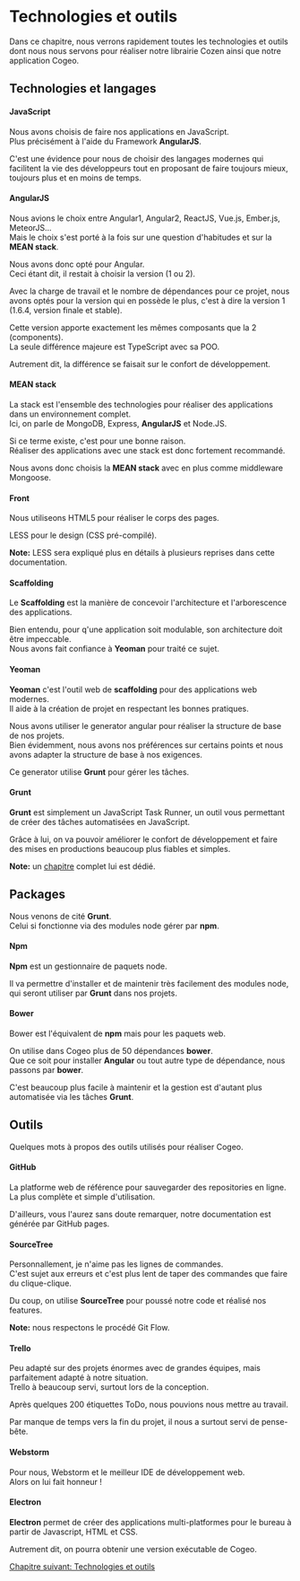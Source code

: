 # Technologies et outils

Dans ce chapitre, nous verrons rapidement toutes les technologies et outils dont nous nous servons pour réaliser notre librairie Cozen ainsi que notre application Cogeo.

## Technologies et langages

#### JavaScript

Nous avons choisis de faire nos applications en JavaScript.  
Plus précisément à l'aide du Framework **AngularJS**.

C'est une évidence pour nous de choisir des langages modernes qui facilitent la vie des développeurs tout en proposant de faire toujours mieux, toujours plus et en moins de temps.

#### AngularJS

Nous avions le choix entre Angular1, Angular2, ReactJS, Vue.js, Ember.js, MeteorJS...  
Mais le choix s'est porté à la fois sur une question d'habitudes et sur la **MEAN stack**.

Nous avons donc opté pour Angular.  
Ceci étant dit, il restait  à choisir la version (1 ou 2).

Avec la charge de travail et le nombre de dépendances pour ce projet, nous avons optés pour la version qui en possède le plus, c'est à dire la version 1 (1.6.4, version finale et stable).

Cette version apporte exactement les mêmes composants que la 2 (components).  
La seule différence majeure est TypeScript avec sa POO.

Autrement dit, la différence se faisait sur le confort de développement.

#### MEAN stack

La stack est l'ensemble des technologies pour réaliser des applications dans un environnement complet.  
Ici, on parle de MongoDB, Express, **AngularJS** et Node.JS.

Si ce terme existe, c'est pour une bonne raison.  
Réaliser des applications avec une stack est donc fortement recommandé.

Nous avons donc choisis la **MEAN stack** avec en plus comme middleware Mongoose.

#### Front

Nous utiliseons HTML5 pour réaliser le corps des pages.

LESS pour le design (CSS pré-compilé).

**Note:** LESS sera expliqué plus en détails à plusieurs reprises dans cette documentation.

#### Scaffolding

Le **Scaffolding** est la manière de concevoir l'architecture et l'arborescence des applications.

Bien entendu, pour q'une application soit modulable, son architecture doit être impeccable.  
Nous avons fait confiance à **Yeoman** pour traité ce sujet.

#### Yeoman

**Yeoman** c'est l'outil web de **scaffolding** pour des applications web modernes.  
Il aide à la création de projet en respectant les bonnes pratiques.

Nous avons utiliser le generator angular pour réaliser la structure de base de nos projets.  
Bien évidemment, nous avons nos préférences sur certains points et nous avons adapter la structure de base à nos exigences.

Ce generator utilise **Grunt** pour gérer les tâches.

#### Grunt

**Grunt** est simplement un JavaScript Task Runner, un outil vous permettant de créer des tâches automatisées en JavaScript.

Grâce à lui, on va pouvoir améliorer le confort de développement et faire des mises en productions beaucoup plus fiables et simples.

**Note:** un [chapitre](https://c0zen.github.io/Cogeo/front-end/grunt/) complet lui est dédié.

## Packages

Nous venons de cité **Grunt**.  
Celui si fonctionne via des modules node gérer par **npm**.

#### Npm

**Npm** est un gestionnaire de paquets node.

Il va permettre d'installer et de maintenir très facilement des modules node, qui seront utiliser par **Grunt** dans nos projets.

#### Bower 

Bower est l'équivalent de **npm** mais pour les paquets web.

On utilise dans Cogeo plus de 50 dépendances **bower**.  
Que ce soit pour installer **Angular** ou tout autre type de dépendance, nous passons par **bower**.

C'est beaucoup plus facile à maintenir et la gestion est d'autant plus automatisée via les tâches **Grunt**.

## Outils

Quelques mots à propos des outils utilisés pour réaliser Cogeo.

#### GitHub

La platforme web de référence pour sauvegarder des repositories en ligne.  
La plus complète et simple d'utilisation.

D'ailleurs, vous l'aurez sans doute remarquer, notre documentation est générée par GitHub pages.  

#### SourceTree

Personnallement, je n'aime pas les lignes de commandes.  
C'est sujet aux erreurs et c'est plus lent de taper des commandes que faire du clique-clique.

Du coup, on utilise **SourceTree** pour poussé notre code et réalisé nos features.

**Note:** nous respectons le procédé Git Flow.

#### Trello

Peu adapté sur des projets énormes avec de grandes équipes, mais parfaitement adapté à notre situation.  
Trello à beaucoup servi, surtout lors de la conception.

Après quelques 200 étiquettes ToDo, nous pouvions nous mettre au travail.

Par manque de temps vers la fin du projet, il nous a surtout servi de pense-bête.

#### Webstorm

Pour nous, Webstorm et le meilleur IDE de développement web.  
Alors on lui fait honneur !

#### Electron

**Electron** permet de créer des applications multi-platformes pour le bureau à partir de Javascript, HTML et CSS.

Autrement dit, on pourra obtenir une version exécutable de Cogeo.

<a href="{{ site.baseUrl }}front-end/technologies/" class="btn btn-green">Chapitre suivant: Technologies et outils</a>
